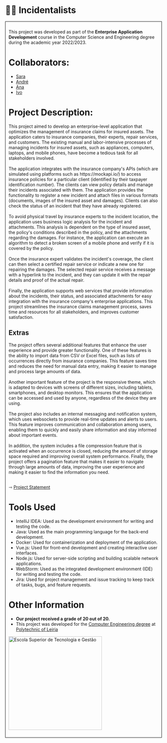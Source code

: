 <h1>👨‍🔧 Incidentalists</h1>

<div style="border: 1px solid black; padding: 10px;">
<p>This project was developed as part of the <strong>Enterprise Application Development</strong> course in the Computer Science and Engineering degree during the academic year 2022/2023.
<h1>Collaborators:</h1>
<ul>
<li><a href="https://github.com/sfilipa">Sara</a></li>
<li><a href="https://github.com/andrepintoo">André</a></li>
<li><a href="https://github.com/Yunikyon">Ana</a></li>
<li><a href="https://github.com/ivoafonsobispo">Ivo</a></li>
</ul>
<h1>Project Description:</h1>
This project aimed to develop an enterprise-level application that optimizes the management of insurance claims for insured assets. The application caters to insurance companies, their experts, repair services, and customers. The existing manual and labor-intensive processes of managing incidents for insured assets, such as appliances, computers, laptops, and mobile phones, have become a tedious task for all stakeholders involved. 
<br><br>
The application integrates with the insurance company's APIs (which are simulated using platforms such as https://mockapi.io/) to access insurance policies for a particular client (identified by their taxpayer identification number). The clients can view policy details and manage their incidents associated with them. The application provides the functionality to register a new incident and attach files in various formats (documents, images of the insured asset and damages). Clients can also check the status of an incident that they have already registered. 
<br><br>
To avoid physical travel by insurance experts to the incident location, the application uses business logic analysis for the incident and attachments. This analysis is dependent on the type of insured asset, the policy's conditions described in the policy, and the attachments regarding the damages. For instance, the application can execute an algorithm to detect a broken screen of a mobile phone and verify if it is covered by the policy. 
<br><br>
Once the insurance expert validates the incident's coverage, the client can then select a certified repair service or indicate a new one for repairing the damages. The selected repair service receives a message with a hyperlink to the incident, and they can update it with the repair details and proof of the actual repair. 
<br><br>
Finally, the application supports web services that provide information about the incidents, their status, and associated attachments for easy integration with the insurance company's enterprise applications. This project streamlines the insurance claims management process, saves time and resources for all stakeholders, and improves customer satisfaction.
<h2>Extras</h2>
The project offers several additional features that enhance the user experience and provide greater functionality. One of these features is the ability to import data from CSV or Excel files, such as lists of occurrences directly from insurance companies. This feature saves time and reduces the need for manual data entry, making it easier to manage and process large amounts of data.
<br><br>
Another important feature of the project is the responsive theme, which is adapted to devices with screens of different sizes, including tablets, smartphones, and desktop monitors. This ensures that the application can be accessed and used by anyone, regardless of the device they are using.
<br><br>
The project also includes an internal messaging and notification system, which uses websockets to provide real-time updates and alerts to users. This feature improves communication and collaboration among users, enabling them to quickly and easily share information and stay informed about important events.
<br><br>
In addition, the system includes a file compression feature that is activated when an occurrence is closed, reducing the amount of storage space required and improving overall system performance. Finally, the project offers a pagination feature that makes it easier to navigate through large amounts of data, improving the user experience and making it easier to find the information you need.
<br><br>
<p>&#8702; <a href="https://github.com/sfilipa/Project-DAE/blob/main/DAE-2022-23-1S-ENUNCIADO_PROJETO.pdf">Project Statement</a></p>
<h1>Tools Used</h1>
<ul>
<li>IntelliJ IDEA: Used as the development environment for writing and testing the code.</li>
<li>Java: Used as the main programming language for the back-end development.</li>
<li>Docker: Used for containerization and deployment of the application.</li>
<li>Vue.js: Used for front-end development and creating interactive user interfaces.</li>
<li>Node.js: Used for server-side scripting and building scalable network applications.</li>
<li>WebStorm: Used as the integrated development environment (IDE) for writing and testing the code.</li>
<li>Jira: Used for project management and issue tracking to keep track of tasks, bugs, and feature requests.</li>
</ul>

<h1>Other Information</h1>
<ul>
  <li><strong>Our project received a grade of 20 out of 20.</strong></li>
  <li>This project was developed for the <a href="https://www.ipleiria.pt/curso/licenciatura-em-engenharia-informatica/" rel="nofollow">Computer Engineering degree</a> at <a href="https://www.ipleiria.pt" rel="nofollow">Polytechnic of Leiria</a></li>
</ul>
<p><a href="https://www.ipleiria.pt/estg/" rel="nofollow"><img src="https://camo.githubusercontent.com/f11c2f47a7221ed3eb4c80f84fe7c67414e23377aff6c6af3182c88624fbbbea/68747470733a2f2f7777772e69706c65697269612e70742f6e6f726d617367726166696361732f77702d636f6e74656e742f75706c6f6164732f73697465732f38302f323031372f30392f657374675f682d30312e6a7067" width="300" alt="Escola Superior de Tecnologia e Gestão" title="Escola Superior de Tecnologia e Gestão" data-canonical-src="https://www.ipleiria.pt/normasgraficas/wp-content/uploads/sites/80/2017/09/estg_h-01.jpg" style="max-width: 100%;"></a></p>
</div>
